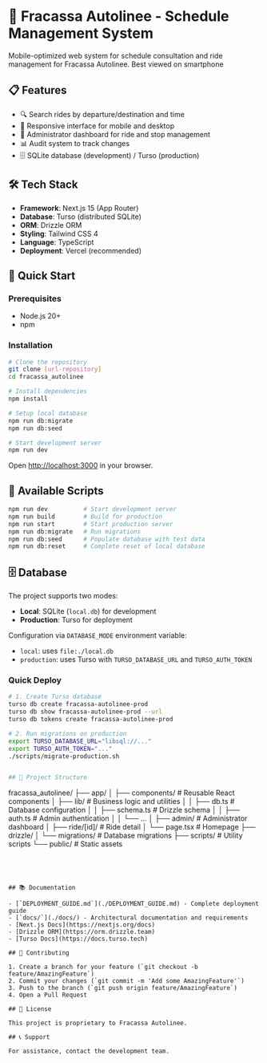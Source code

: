 # 🚌 Fracassa Autolinee - Schedule Management System

Mobile-optimized web system for schedule consultation and ride management for Fracassa Autolinee.
Best viewed on smartphone

## 📋 Features

- 🔍 Search rides by departure/destination and time
- 📱 Responsive interface for mobile and desktop
- 🔐 Administrator dashboard for ride and stop management
- 📊 Audit system to track changes
- 🗄️ SQLite database (development) / Turso (production)

## 🛠️ Tech Stack

- **Framework**: Next.js 15 (App Router)
- **Database**: Turso (distributed SQLite)
- **ORM**: Drizzle ORM
- **Styling**: Tailwind CSS 4
- **Language**: TypeScript
- **Deployment**: Vercel (recommended)

## 🚀 Quick Start

### Prerequisites
- Node.js 20+ 
- npm

### Installation

```bash
# Clone the repository
git clone [url-repository]
cd fracassa_autolinee

# Install dependencies
npm install

# Setup local database
npm run db:migrate
npm run db:seed

# Start development server
npm run dev
```

Open [http://localhost:3000](http://localhost:3000) in your browser.

## 📝 Available Scripts

```bash
npm run dev          # Start development server
npm run build        # Build for production
npm run start        # Start production server
npm run db:migrate   # Run migrations
npm run db:seed      # Populate database with test data
npm run db:reset     # Complete reset of local database
```

## 🗄️ Database

The project supports two modes:
- **Local**: SQLite (`local.db`) for development
- **Production**: Turso for deployment

Configuration via `DATABASE_MODE` environment variable:
- `local`: uses `file:./local.db`
- `production`: uses Turso with `TURSO_DATABASE_URL` and `TURSO_AUTH_TOKEN`

### Quick Deploy

```bash
# 1. Create Turso database
turso db create fracassa-autolinee-prod
turso db show fracassa-autolinee-prod --url
turso db tokens create fracassa-autolinee-prod

# 2. Run migrations on production
export TURSO_DATABASE_URL="libsql://..."
export TURSO_AUTH_TOKEN="..."
./scripts/migrate-production.sh


## 📁 Project Structure

```
fracassa_autolinee/
├── app/
│   ├── components/         # Reusable React components
│   ├── lib/               # Business logic and utilities
│   │   ├── db.ts          # Database configuration
│   │   ├── schema.ts      # Drizzle schema
│   │   ├── auth.ts        # Admin authentication
│   │   └── ...
│   ├── admin/             # Administrator dashboard
│   ├── ride/[id]/         # Ride detail
│   └── page.tsx           # Homepage
├── drizzle/
│   └── migrations/        # Database migrations
├── scripts/               # Utility scripts
└── public/                # Static assets
```




## 📚 Documentation

- [`DEPLOYMENT_GUIDE.md`](./DEPLOYMENT_GUIDE.md) - Complete deployment guide
- [`docs/`](./docs/) - Architectural documentation and requirements
- [Next.js Docs](https://nextjs.org/docs)
- [Drizzle ORM](https://orm.drizzle.team)
- [Turso Docs](https://docs.turso.tech)

## 🤝 Contributing

1. Create a branch for your feature (`git checkout -b feature/AmazingFeature`)
2. Commit your changes (`git commit -m 'Add some AmazingFeature'`)
3. Push to the branch (`git push origin feature/AmazingFeature`)
4. Open a Pull Request

## 📄 License

This project is proprietary to Fracassa Autolinee.

## 📞 Support

For assistance, contact the development team.
